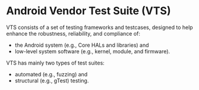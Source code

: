 # Android Vendor Test Suite (VTS)

VTS consists of a set of testing frameworks and testcases, designed to help
enhance the robustness, reliability, and compliance of:

  * the Android system (e.g., Core HALs and libraries) and
  * low-level system software (e.g., kernel, module, and firmware).

VTS has mainly two types of test suites:

  * automated (e.g., fuzzing) and
  * structural (e.g., gTest) testing.


